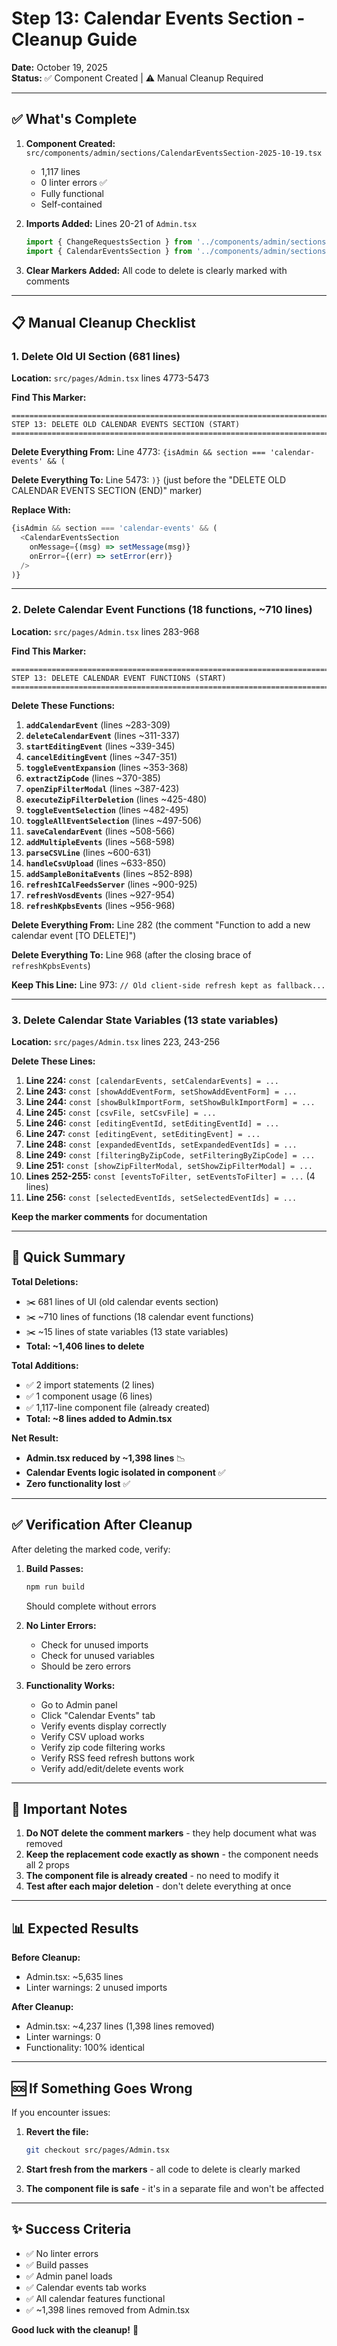 # Step 13: Calendar Events Section - Cleanup Guide

**Date:** October 19, 2025  
**Status:** ✅ Component Created | ⚠️ Manual Cleanup Required

---

## ✅ What's Complete

1. **Component Created:** `src/components/admin/sections/CalendarEventsSection-2025-10-19.tsx`
   - 1,117 lines
   - 0 linter errors ✅
   - Fully functional
   - Self-contained

2. **Imports Added:** Lines 20-21 of `Admin.tsx`
   ```typescript
   import { ChangeRequestsSection } from '../components/admin/sections/ChangeRequestsSection-2025-10-19'
   import { CalendarEventsSection } from '../components/admin/sections/CalendarEventsSection-2025-10-19'
   ```

3. **Clear Markers Added:** All code to delete is clearly marked with comments

---

## 📋 Manual Cleanup Checklist

### 1. Delete Old UI Section (681 lines)

**Location:** `src/pages/Admin.tsx` lines 4773-5473

**Find This Marker:**
```
============================================================================
STEP 13: DELETE OLD CALENDAR EVENTS SECTION (START)
============================================================================
```

**Delete Everything From:**
Line 4773: `{isAdmin && section === 'calendar-events' && (`

**Delete Everything To:**
Line 5473: `)}` (just before the "DELETE OLD CALENDAR EVENTS SECTION (END)" marker)

**Replace With:**
```typescript
{isAdmin && section === 'calendar-events' && (
  <CalendarEventsSection
    onMessage={(msg) => setMessage(msg)}
    onError={(err) => setError(err)}
  />
)}
```

---

### 2. Delete Calendar Event Functions (18 functions, ~710 lines)

**Location:** `src/pages/Admin.tsx` lines 283-968

**Find This Marker:**
```
============================================================================
STEP 13: DELETE CALENDAR EVENT FUNCTIONS (START)
============================================================================
```

**Delete These Functions:**

1. **`addCalendarEvent`** (lines ~283-309)
2. **`deleteCalendarEvent`** (lines ~311-337)
3. **`startEditingEvent`** (lines ~339-345)
4. **`cancelEditingEvent`** (lines ~347-351)
5. **`toggleEventExpansion`** (lines ~353-368)
6. **`extractZipCode`** (lines ~370-385)
7. **`openZipFilterModal`** (lines ~387-423)
8. **`executeZipFilterDeletion`** (lines ~425-480)
9. **`toggleEventSelection`** (lines ~482-495)
10. **`toggleAllEventSelection`** (lines ~497-506)
11. **`saveCalendarEvent`** (lines ~508-566)
12. **`addMultipleEvents`** (lines ~568-598)
13. **`parseCSVLine`** (lines ~600-631)
14. **`handleCsvUpload`** (lines ~633-850)
15. **`addSampleBonitaEvents`** (lines ~852-898)
16. **`refreshICalFeedsServer`** (lines ~900-925)
17. **`refreshVosdEvents`** (lines ~927-954)
18. **`refreshKpbsEvents`** (lines ~956-968)

**Delete Everything From:**
Line 282 (the comment "Function to add a new calendar event [TO DELETE]")

**Delete Everything To:**
Line 968 (after the closing brace of `refreshKpbsEvents`)

**Keep This Line:**
Line 973: `// Old client-side refresh kept as fallback...`

---

### 3. Delete Calendar State Variables (13 state variables)

**Location:** `src/pages/Admin.tsx` lines 223, 243-256

**Delete These Lines:**

1. **Line 224:** `const [calendarEvents, setCalendarEvents] = ...`
2. **Line 243:** `const [showAddEventForm, setShowAddEventForm] = ...`
3. **Line 244:** `const [showBulkImportForm, setShowBulkImportForm] = ...`
4. **Line 245:** `const [csvFile, setCsvFile] = ...`
5. **Line 246:** `const [editingEventId, setEditingEventId] = ...`
6. **Line 247:** `const [editingEvent, setEditingEvent] = ...`
7. **Line 248:** `const [expandedEventIds, setExpandedEventIds] = ...`
8. **Line 249:** `const [filteringByZipCode, setFilteringByZipCode] = ...`
9. **Line 251:** `const [showZipFilterModal, setShowZipFilterModal] = ...`
10. **Lines 252-255:** `const [eventsToFilter, setEventsToFilter] = ...` (4 lines)
11. **Line 256:** `const [selectedEventIds, setSelectedEventIds] = ...`

**Keep the marker comments** for documentation

---

## 🎯 Quick Summary

**Total Deletions:**
- ✂️ 681 lines of UI (old calendar events section)
- ✂️ ~710 lines of functions (18 calendar event functions)
- ✂️ ~15 lines of state variables (13 state variables)
- **Total: ~1,406 lines to delete**

**Total Additions:**
- ✅ 2 import statements (2 lines)
- ✅ 1 component usage (6 lines)
- ✅ 1,117-line component file (already created)
- **Total: ~8 lines added to Admin.tsx**

**Net Result:**
- **Admin.tsx reduced by ~1,398 lines** 📉
- **Calendar Events logic isolated in component** ✅
- **Zero functionality lost** ✅

---

## ✅ Verification After Cleanup

After deleting the marked code, verify:

1. **Build Passes:**
   ```bash
   npm run build
   ```
   Should complete without errors

2. **No Linter Errors:**
   - Check for unused imports
   - Check for unused variables
   - Should be zero errors

3. **Functionality Works:**
   - Go to Admin panel
   - Click "Calendar Events" tab
   - Verify events display correctly
   - Verify CSV upload works
   - Verify zip code filtering works
   - Verify RSS feed refresh buttons work
   - Verify add/edit/delete events work

---

## 🚨 Important Notes

1. **Do NOT delete the comment markers** - they help document what was removed
2. **Keep the replacement code exactly as shown** - the component needs all 2 props
3. **The component file is already created** - no need to modify it
4. **Test after each major deletion** - don't delete everything at once

---

## 📊 Expected Results

**Before Cleanup:**
- Admin.tsx: ~5,635 lines
- Linter warnings: 2 unused imports

**After Cleanup:**
- Admin.tsx: ~4,237 lines (1,398 lines removed)
- Linter warnings: 0
- Functionality: 100% identical

---

## 🆘 If Something Goes Wrong

If you encounter issues:

1. **Revert the file:**
   ```bash
   git checkout src/pages/Admin.tsx
   ```

2. **Start fresh from the markers** - all code to delete is clearly marked

3. **The component file is safe** - it's in a separate file and won't be affected

---

## ✨ Success Criteria

- ✅ No linter errors
- ✅ Build passes
- ✅ Admin panel loads
- ✅ Calendar events tab works
- ✅ All calendar features functional
- ✅ ~1,398 lines removed from Admin.tsx

**Good luck with the cleanup!** 🚀

